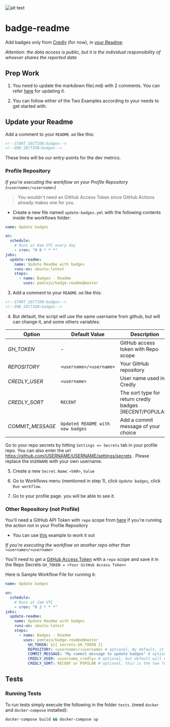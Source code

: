 ![alt text](https://github.com/pemtajo/badge-readme/blob/main/blob/screenshot-readme.png?raw=true)
# badge-readme
Add badges only from [Credly](https://www.credly.com/) (for now), in [your Readme](https://docs.github.com/en/github/setting-up-and-managing-your-github-profile/customizing-your-profile/managing-your-profile-readme).

_Attention: the data access is public, but it is the individual responsibility of whoever shares the reported data_

## Prep Work

1. You need to update the markdown file(.md) with 2 comments. You can refer [here](#update-your-readme) for updating it.

2. You can follow either of the Two Examples according to your needs to get started with.

## Update your Readme

Add a comment to your `README.md` like this:

```md
<!--START_SECTION:badges-->
<!--END_SECTION:badges-->
```

These lines will be our entry-points for the dev metrics.

### Profile Repository

_If you're executing the workflow on your Profile Repository (`<username>/<username>`)_

> You wouldn't need an GitHub Access Token since GitHub Actions already makes one for you.

- Create a new file named `update-badges.yml` with the following contents inside the workflows folder:


```yml
name: Update badges

on:
  schedule:
    # Runs at 0am UTC every day
    - cron: "0 0 * * *"
jobs:
  update-readme:
    name: Update Readme with badges
    runs-on: ubuntu-latest
    steps:
      - name: Badges - Readme
        uses: pemtajo/badge-readme@master
```

3. Add a comment to your `README.md` like this:

```md
<!--START_SECTION:badges-->
<!--END_SECTION:badges-->
```

4. But default, the script will use the same username from github, but will can change it, and some others variables:

| Option | Default Value | Description | Required |
|--------|--------|--------|--------|
|*GH_TOKEN*| - |GitHub access token with Repo scope|No|
|*REPOSITORY*| `<username>/<username> `|Your GitHub repository|No|
|*CREDLY_USER*| `<username>` |User name used in Credly|No|
|*CREDLY_SORT*| `RECENT` |The sort type for return credly badges [RECENT/POPULAR] |No|
|*COMMIT_MESSAGE*| `Updated README with new badges` |Add a commit message of your choice|No|

 Go to your repo secrets by hitting `Settings => Secrets` tab in your profile repo. You can also enter the url https://github.com/USERNAME/USERNAME/settings/secrets . Please replace the `USERNAME` with your own username.
 
5. Create a new `Secret`.  `Name`: `<VAR>`, `Value`

6. Go to Workflows menu (mentioned in step 1), click `Update badges`, click `Run workflow`.
7. Go to your profile page. you will be able to see it.

### Other Repository (not Profile)

You'll need a GitHub API Token with `repo` scope from [here](https://github.com/settings/tokens) if you're running the action not in your Profile Repository
   - You can use [this](#other-repository-not-profile) example to work it out

_If you're executing the workflow on another repo other than `<username>/<username>`_

You'll need to get a [GitHub Access Token](https://docs.github.com/en/actions/configuring-and-managing-workflows/authenticating-with-the-github_token) with a `repo` scope and save it in the Repo Secrets `GH_TOKEN = <Your GitHub Access Token>`

Here is Sample Workflow File for running it:

```yml
name: Update badges

on:
  schedule:
    # Runs at 2am UTC
    - cron: "0 2 * * *"
jobs:
  update-readme:
    name: Update Readme with badges
    runs-on: ubuntu-latest
    steps:
      - name: Badges - Readme
        uses: pemtajo/badge-readme@master
          GH_TOKEN: ${{ secrets.GH_TOKEN }}
          REPOSITORY: <username>/<username> # optional, By default, it will automatically use the repository who's executing the workflow.
          COMMIT_MESSAGE: "My commit message to update badges" # optional
          CREDLY_USER: <username_credly> # optional, but default will use the same from github
          CREDLY_SORT: RECENT or POPULAR # optional, this is the two forms from credly sort, more popular or recent first, by default use RECENT
```

## Tests

### Running Tests

To run tests simply execute the following in the folder `tests`. (need `docker` and `docker-compose` installed):

```bash
docker-compose build && docker-compose up
```
